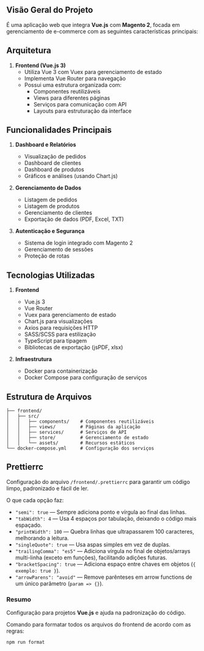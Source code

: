 ## Visão Geral do Projeto

É uma aplicação web que integra **Vue.js** com **Magento 2**, focada em gerenciamento de e-commerce com as seguintes características principais:

## Arquitetura

1. **Frontend (Vue.js 3)**
   - Utiliza Vue 3 com Vuex para gerenciamento de estado
   - Implementa Vue Router para navegação
   - Possui uma estrutura organizada com:
     - Componentes reutilizáveis
     - Views para diferentes páginas
     - Serviços para comunicação com API
     - Layouts para estruturação da interface

## Funcionalidades Principais

1. **Dashboard e Relatórios**
   - Visualização de pedidos
   - Dashboard de clientes
   - Dashboard de produtos
   - Gráficos e análises (usando Chart.js)

2. **Gerenciamento de Dados**
   - Listagem de pedidos
   - Listagem de produtos
   - Gerenciamento de clientes
   - Exportação de dados (PDF, Excel, TXT)

3. **Autenticação e Segurança**
   - Sistema de login integrado com Magento 2
   - Gerenciamento de sessões
   - Proteção de rotas

## Tecnologias Utilizadas

1. **Frontend**
   - Vue.js 3
   - Vue Router
   - Vuex para gerenciamento de estado
   - Chart.js para visualizações
   - Axios para requisições HTTP
   - SASS/SCSS para estilização
   - TypeScript para tipagem
   - Bibliotecas de exportação (jsPDF, xlsx)

3. **Infraestrutura**
   - Docker para containerização
   - Docker Compose para configuração de serviços

## Estrutura de Arquivos

```
├── frontend/
│   ├── src/
│   │   ├── components/    # Componentes reutilizáveis
│   │   ├── views/         # Páginas da aplicação
│   │   ├── services/      # Serviços de API
│   │   ├── store/         # Gerenciamento de estado
│   │   └── assets/        # Recursos estáticos
└── docker-compose.yml     # Configuração dos serviços
```

## Prettierrc

Configuração do arquivo `/frontend/.prettierrc` para garantir um código limpo, padronizado e fácil de ler.

O que cada opção faz:
- `"semi": true` — Sempre adiciona ponto e vírgula ao final das linhas.
- `"tabWidth": 4` — Usa 4 espaços por tabulação, deixando o código mais espaçado.
- `"printWidth": 100` — Quebra linhas que ultrapassarem 100 caracteres, melhorando a leitura.
- `"singleQuote": true` — Usa aspas simples em vez de duplas.
- `"trailingComma": "es5"` — Adiciona vírgula no final de objetos/arrays multi-linha (exceto em funções), facilitando adições futuras.
- `"bracketSpacing": true` — Adiciona espaço entre chaves em objetos (`{ exemplo: true }`).
- `"arrowParens": "avoid"` — Remove parênteses em arrow functions de um único parâmetro (`param => {}`).

### Resumo

Configuração para projetos **Vue.js** e ajuda na padronização do código.

Comando para formatar todos os arquivos do frontend de acordo com as regras:

```bash
npm run format
```
